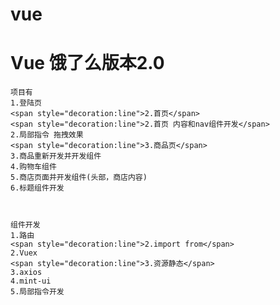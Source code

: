 # vue

<h1>Vue 饿了么版本2.0</h1>

	项目有
	1.登陆页
	<span style="decoration:line">2.首页</span>
	<span style="decoration:line">2.首页 内容和nav组件开发</span>
	2.局部指令 拖拽效果
	<span style="decoration:line">3.商品页</span>
	3.商品重新开发并开发组件
	4.购物车组件
	5.商店页面并开发组件(头部，商店内容)
	6.标题组件开发



	组件开发
	1.路由
	<span style="decoration:line">2.import from</span>
	2.Vuex
	<span style="decoration:line">3.资源静态</span>
	3.axios
	4.mint-ui
	5.局部指令开发
